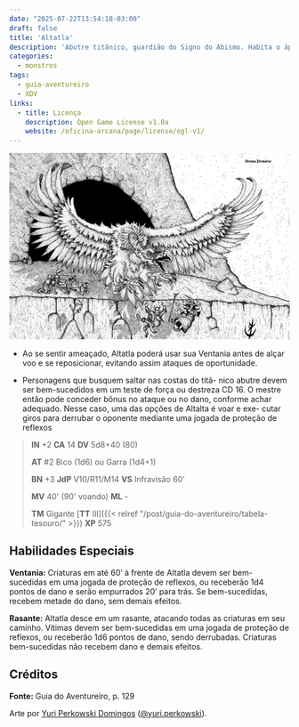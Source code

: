 ```yaml
---
date: "2025-07-22T13:54:18-03:00"
draft: false
title: 'Altatla'
description: 'Abutre titânico, guardião do Signo do Abismo. Habita o ápice do vulcão em Ninho de Fogo.'
categories:
  - monstros
tags:
  - guia-aventureiro
  - XDV
links:
  - title: Licença
    description: Open Game License v1.0a
    website: /oficina-arcana/page/license/ogl-v1/
---
```


![Altatla](altatla.png)

 * Ao se sentir ameaçado, Altatla poderá usar sua Ventania
   antes de alçar voo e se reposicionar, evitando assim
   ataques de oportunidade.

 * Personagens que busquem saltar nas costas do titâ-
   nico abutre devem ser bem-sucedidos em um teste de
   força ou destreza CD 16. O mestre então pode conceder
   bônus no ataque ou no dano, conforme achar adequado.
   Nesse caso, uma das opções de Altalta é voar e exe-
   cutar giros para derrubar o oponente mediante uma
   jogada de proteção de reflexos

> **IN** +2 **CA** 14 **DV** 5d8+40 (80)
>
> **AT** #2 Bico (1d6) ou Garra (1d4+1)
>
> **BN** +3 **JdP** V10/R11/M14 **VS** Infravisão 60'
>
> **MV** 40' (90' voando) **ML** -
>
> **TM** Gigante [**TT** III]({{< relref "/post/guia-do-aventureiro/tabela-tesouro/" >}}) **XP** 575

## Habilidades Especiais

**Ventania:** Criaturas em até 60’ à frente de Altatla devem ser
bem-sucedidas em uma jogada de proteção de reflexos, ou 
receberão 1d4 pontos de dano e serão empurrados 20’ para trás. Se
bem-sucedidas, recebem metade do dano, sem demais efeitos.

**Rasante:** Altatla desce em um rasante, atacando todas as
criaturas em seu caminho. Vítimas devem ser bem-sucedidas
em uma jogada de proteção de reflexos, ou receberão 1d6
pontos de dano, sendo derrubadas. Criaturas bem-sucedidas
não recebem dano e demais efeitos.

## Créditos

**Fonte:** Guia do Aventureiro, p. 129

Arte por [Yuri Perkowski Domingos](https://www.artstation.com/perkowski) ([@yuri.perkowski](https://www.instagram.com/yuri.perkowski/)).
